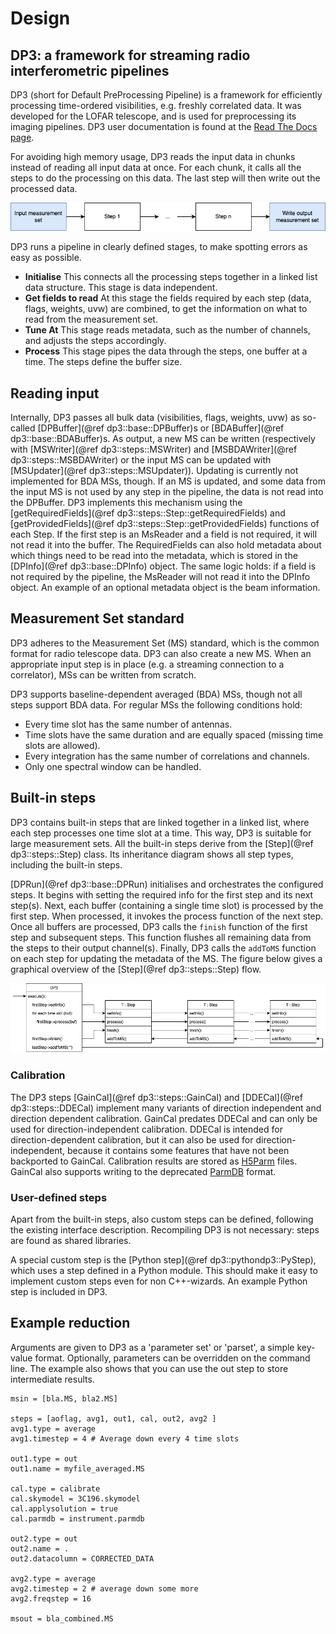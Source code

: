 # Design

## DP3: a framework for streaming radio interferometric pipelines
DP3 (short for Default PreProcessing Pipeline) is a framework
for efficiently processing time-ordered visibilities,
e.g. freshly correlated data. It was developed for the LOFAR
telescope, and is used for preprocessing its imaging pipelines.
DP3 user documentation is found at the [Read The Docs page](../index.html).

For avoiding high memory usage, DP3 reads the input data in chunks instead of reading all input data at once.
For each chunk, it calls all the steps to do the processing on this data. The last step will then
write out the processed data.

![High level overview of DP3](docs/doxygen/images/diagram.png)

DP3 runs a pipeline in clearly defined stages, to make spotting
errors as easy as possible.
* **Initialise** This connects all the processing steps together in a linked list data structure. This stage is data independent.
* **Get fields to read** At this stage the fields required by each step (data, flags, weights, uvw) are combined, to get the information on what to read from the measurement set.
* **Tune At** This stage reads metadata, such as the number of channels, and adjusts the steps accordingly.
* **Process** This stage pipes the data through the steps, one buffer at a time. The steps define the buffer size.

## Reading input
Internally, DP3 passes all bulk data (visibilities, flags, weights, uvw) as so-called [DPBuffer](@ref dp3::base::DPBuffer)s or [BDABuffer](@ref dp3::base::BDABuffer)s. As output, a new MS can be written (respectively with [MSWriter](@ref dp3::steps::MSWriter) and [MSBDAWriter](@ref dp3::steps::MSBDAWriter) or the input MS can be updated with [MSUpdater](@ref dp3::steps::MSUpdater)). Updating is currently not implemented for BDA MSs, though. If an MS is updated, and some data from the input MS is not used by any step in the pipeline, the data is not read into the DPBuffer. DP3 implements this mechanism using the [getRequiredFields](@ref dp3::steps::Step::getRequiredFields) and [getProvidedFields](@ref dp3::steps::Step::getProvidedFields) functions of each Step.
If the first step is an MsReader and a field is not required, it will not read it into the buffer.
The RequiredFields can also hold metadata about which things need to be read into the metadata, which is stored in the [DPInfo](@ref dp3::base::DPInfo) object. The same logic holds: if a field is not required by the pipeline, the MsReader will not read it into the DPInfo object. An example of an optional metadata object is the beam information.

## Measurement Set standard
DP3 adheres to the Measurement Set (MS) standard, which is the common format for radio telescope data. DP3 can
also create a new MS. When an appropriate input step is in
place (e.g. a streaming connection to a correlator), MSs can
be written from scratch.

DP3 supports baseline-dependent averaged (BDA) MSs, though not all steps support BDA data.
For regular MSs the following conditions hold:
- Every time slot has the same number of antennas.
- Time slots have the same duration and are equally spaced (missing time slots are allowed).
- Every integration has the same number of correlations and channels.
- Only one spectral window can be handled.

## Built-in steps
DP3 contains built-in steps that are linked together in a linked list, where each step processes one time slot at a time. This way, DP3 is suitable for large measurement sets.
All the built-in steps derive from the [Step](@ref dp3::steps::Step) class.
Its inheritance diagram shows all step types, including the built-in steps.

[DPRun](@ref dp3::base::DPRun) initialises and orchestrates the configured steps.
It begins with setting the required info for the first step and its next step(s).
Next, each buffer (containing a single time slot) is processed by the first step.
When processed, it invokes the process function of the next step.
Once all buffers are processed, DP3 calls the `finish` function of the first step and subsequent steps.
This function flushes all remaining data from the steps to their output channel(s).
Finally, DP3 calls the `addToMS` function on each step for updating the metadata of the MS.
The figure below gives a graphical overview of the [Step](@ref dp3::steps::Step) flow.

![Process flow of DP3](docs/doxygen/images/flow.png)

### Calibration
The DP3 steps [GainCal](@ref dp3::steps::GainCal) and [DDECal](@ref dp3::steps::DDECal) implement many variants of direction
independent and direction dependent calibration. GainCal predates DDECal and can only be used for direction-independent calibration. DDECal is intended for direction-dependent calibration, but it can also be used for direction-independent, because it contains some features that have not been backported to GainCal.
Calibration results are stored as [H5Parm](https://github.com/revoltek/losoto/wiki/H5parm-specifications) files. GainCal also supports writing to the deprecated [ParmDB](https://www.astron.nl/lofarwiki/doku.php?id=public:user_software:documentation:makesourcedb) format.

### User-defined steps
Apart from the built-in steps, also custom steps can
be defined, following the existing interface description.
Recompiling DP3 is not necessary: steps are found as shared
libraries.

A special custom step is the [Python step](@ref dp3::pythondp3::PyStep), which uses a step defined in a Python module.
This should make it easy to implement custom steps even for non C++-wizards. An
example Python step is included in DP3.

## Example reduction
Arguments are given to DP3 as a 'parameter set' or 'parset', a simple
key-value format. Optionally, parameters can be overridden
on the command line. The example also shows that you can
use the out step to store intermediate results.

    msin = [bla.MS, bla2.MS]

    steps = [aoflag, avg1, out1, cal, out2, avg2 ]
    avg1.type = average
    avg1.timestep = 4 # Average down every 4 time slots

    out1.type = out
    out1.name = myfile_averaged.MS

    cal.type = calibrate
    cal.skymodel = 3C196.skymodel
    cal.applysolution = true
    cal.parmdb = instrument.parmdb

    out2.type = out
    out2.name = .
    out2.datacolumn = CORRECTED_DATA

    avg2.type = average
    avg2.timestep = 2 # average down some more
    avg2.freqstep = 16

    msout = bla_combined.MS
